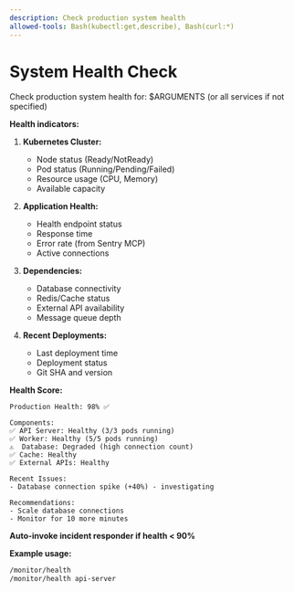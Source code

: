 ```yaml
---
description: Check production system health
allowed-tools: Bash(kubectl:get,describe), Bash(curl:*)
---
```


# System Health Check

Check production system health for: $ARGUMENTS (or all services if not specified)

**Health indicators:**

1. **Kubernetes Cluster:**
   - Node status (Ready/NotReady)
   - Pod status (Running/Pending/Failed)
   - Resource usage (CPU, Memory)
   - Available capacity

2. **Application Health:**
   - Health endpoint status
   - Response time
   - Error rate (from Sentry MCP)
   - Active connections

3. **Dependencies:**
   - Database connectivity
   - Redis/Cache status
   - External API availability
   - Message queue depth

4. **Recent Deployments:**
   - Last deployment time
   - Deployment status
   - Git SHA and version

**Health Score:**
```
Production Health: 98% ✅

Components:
✅ API Server: Healthy (3/3 pods running)
✅ Worker: Healthy (5/5 pods running)
⚠️  Database: Degraded (high connection count)
✅ Cache: Healthy
✅ External APIs: Healthy

Recent Issues:
- Database connection spike (+40%) - investigating

Recommendations:
- Scale database connections
- Monitor for 10 more minutes
```

**Auto-invoke incident responder if health < 90%**

**Example usage:**
```bash
/monitor/health
/monitor/health api-server
```
